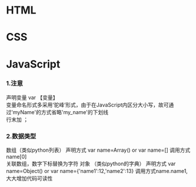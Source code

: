# HTML
# CSS
# JavaScript
### 1.注意
声明变量 var 【变量】
<br>变量命名形式多采用‘驼峰’形式，由于在JavaScript内区分大小写，故可通过'myName'的方式省略'my_name'的下划线
<br>行末加 ；
### 2.数据类型
数组（类似python列表） 声明方式 var name=Array() or var name=[] 调用方式name[0]
<br>关联数组，数字下标替换为字符
对象 （类似python的字典） 声明方式 var name=Object() or var name={'name1':12,'name2':13} 调用方式name.name1,大大增加代码可读性
